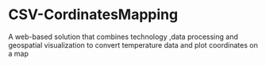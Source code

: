 # CSV-CordinatesMapping
A web-based solution that combines technology ,data processing and geospatial visualization to convert temperature data and plot coordinates on a map
